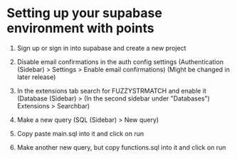 # Setting up your supabase environment with points

1. Sign up or sign in into supabase and create a new project

2. Disable email confirmations in the auth config settings 
   (Authentication (Sidebar) > Settings > Enable email confirmations) (Might be changed in later release)
   
3. In the extensions tab search for FUZZYSTRMATCH and enable it
   (Database (Sidebar) > (In the second sidebar under "Databases") Extensions > Searchbar)
   
4. Make a new query (SQL (Sidebar) > New query)

5. Copy paste main.sql into it and click on run

6. Make another new query, but copy functions.sql into it and click on run
